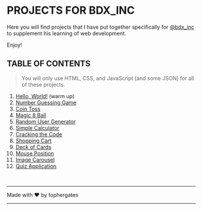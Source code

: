 # PROJECTS FOR BDX_INC
Here you will find projects that I have put together specifically for [@bdx_inc](http://twitch.tv/bdx_inc) to supplement his learning of web development.

Enjoy!

## TABLE OF CONTENTS
>You will only use HTML, CSS, and JavaScript (and some JSON) for all of these projects.

  1. [Hello, World!](/01-hello-world/README.md) (warm up)
  2. [Number Guessing Game](/02-number-guessing-game/README.md)
  3. [Coin Toss](/03-coin-toss/README.md)
  4. [Magic 8 Ball](/04-magic-8-ball/README.md)
  5. [Random User Generator](/05-random-user-generator/README.md)
  6. [Simple Calculator](/06-simple-calculator/README.md)
  7. [Cracking the Code](/07-cracking-the-code/README.md)
  8. [Shopping Cart](/08-shopping-cart/README.md)
  9. [Deck of Cards](/09-deck-of-cards/README.md)
  10. [Mouse Position](/10-mouse-position/README.md)
  11. [Image Carousel](/11-image-carousel/README.md)
  12. [Quiz Application](/12-quiz-app/README.md)

<br>

- - -
Made with &hearts; by tophergates
- - -
